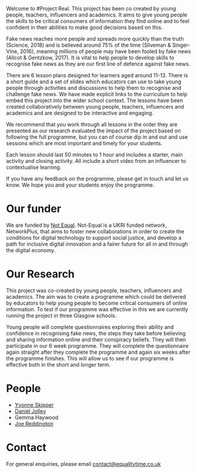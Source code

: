 Welcome to #Project Real.  This project has been co created by young people, teachers, influencers and academics. It aims to give young people the skills to be critical consumers of information they find online and to feel confident in their abilities to make good decisions based on this. 

Fake news reaches more people and spreads more quickly than the truth (Science, 2018) and is believed around 75% of the time (Silveman & Singer-Vine, 2016), meaning millions of people may have been fooled by fake news (Allcot & Gentzkow, 2017). It is vital to help people to develop skills to recognise fake news as they are our first line of defence against fake news.  

There are 6 lesson plans designed for learners aged around 11-13.  There is a short guide and a set of slides which educators can use to take young people through activities and discussions to help them to recognise and challenge fake news.  We have made explicit links to the curriculum to help embed this project into the wider school context.  The lessons have been created collaboratively between young people, teachers, influencers and academics and are designed to be interactive and engaging. 

We recommend that you work through all lessons in the order they are presented as our research evaluated the impact of the project based on following the full programme, but you can of course dip in and out and use sessions which are most important and timely for your students. 

Each lesson should last 50 minutes to 1 hour and includes a starter, main activity and closing activity.  All include a short video from an influencer to contextualise learning. 

If you have any feedback on the programme, please get in touch and let us know.  We hope you and your students enjoy the programme. 

 
 

# Our funder
 
We are funded by [Not Equal](https://not-equal.tech/).  Not-Equal is a UKRI funded network, NetworkPlus, that aims to foster new collaborations in order to create the conditions for digital technology to support social justice, and develop a path for inclusive digital innovation and a fairer future for all in and through the digital economy.

# Our Research  

This project was co-created by young people, teachers, influencers and academics.  The aim was to create a programme which could be delivered by educators to help young people to become critical consumers of online information. To test if our programme was effective in this we are currently running the project in three Glasgow schools.   

Young people will complete questionnaires exploring their ability and confidence in recognising fake news, the steps they take before believing and sharing information online and their conspiracy beliefs.  They will then participate in our 6 week programme.  They will complete the questionnaire again straight after they complete the programme and again six weeks after the programme finishes. This will allow us to see if our programme is effective both in the short and longer term. 

# People 

* [Yvonne Skipper](https://www.gla.ac.uk/schools/education/staff/yvonneskipper/)
* [Daniel Jolley](https://www.northumbria.ac.uk/about-us/our-staff/j/daniel-jolley/) 
* Gemma Haywood
* [Joe Reddington](https://joereddington.com/)

# Contact 
For general enquiries, please email contact@equalitytime.co.uk


